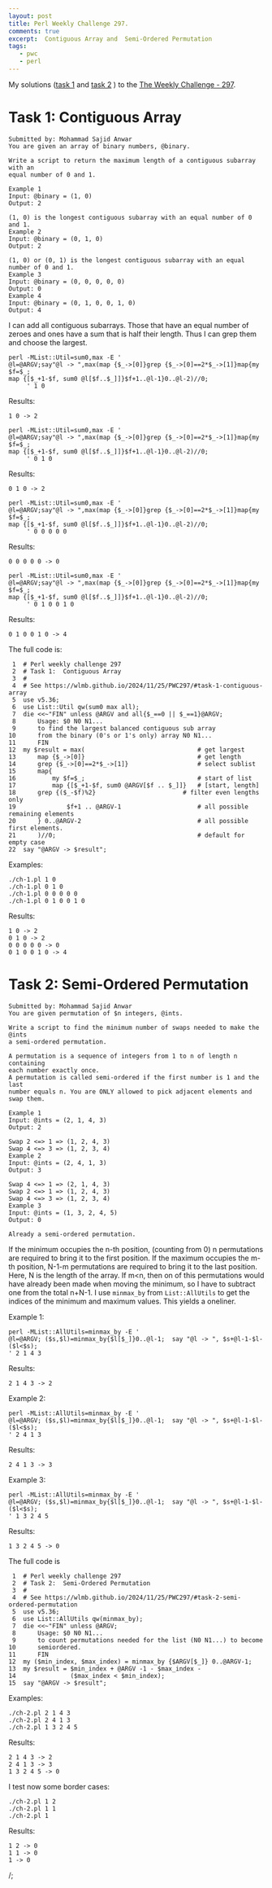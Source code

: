 ```yaml
---
layout: post
title: Perl Weekly Challenge 297.
comments: true
excerpt:  Contiguous Array and  Semi-Ordered Permutation
tags:
   - pwc
   - perl
---
```


My solutions
([task 1](https://github.com/wlmb/perlweeklychallenge-club/blob/master/challenge-297/wlmb/perl/ch-1.pl)
and
[task 2](https://github.com/wlmb/perlweeklychallenge-club/blob/master/challenge-297/wlmb/perl/ch-2.pl)
)
to the  [The Weekly Challenge - 297](https://theweeklychallenge.org/blog/perl-weekly-challenge-297).


# Task 1: Contiguous Array

    Submitted by: Mohammad Sajid Anwar
    You are given an array of binary numbers, @binary.
    
    Write a script to return the maximum length of a contiguous subarray with an
    equal number of 0 and 1.
    
    Example 1
    Input: @binary = (1, 0)
    Output: 2
    
    (1, 0) is the longest contiguous subarray with an equal number of 0 and 1.
    Example 2
    Input: @binary = (0, 1, 0)
    Output: 2
    
    (1, 0) or (0, 1) is the longest contiguous subarray with an equal number of 0 and 1.
    Example 3
    Input: @binary = (0, 0, 0, 0, 0)
    Output: 0
    Example 4
    Input: @binary = (0, 1, 0, 0, 1, 0)
    Output: 4

I can add all contiguous subarrays. Those that have an equal number of
zeroes and ones have a sum that is half their length. Thus I can grep
them and choose the largest.

    perl -MList::Util=sum0,max -E '
    @l=@ARGV;say"@l -> ",max(map {$_->[0]}grep {$_->[0]==2*$_->[1]}map{my $f=$_;
    map {[$_+1-$f, sum0 @l[$f..$_]]}$f+1..@l-1}0..@l-2)//0;
         ' 1 0

Results:

    1 0 -> 2

    perl -MList::Util=sum0,max -E '
    @l=@ARGV;say"@l -> ",max(map {$_->[0]}grep {$_->[0]==2*$_->[1]}map{my $f=$_;
    map {[$_+1-$f, sum0 @l[$f..$_]]}$f+1..@l-1}0..@l-2)//0;
         ' 0 1 0

Results:

    0 1 0 -> 2

    perl -MList::Util=sum0,max -E '
    @l=@ARGV;say"@l -> ",max(map {$_->[0]}grep {$_->[0]==2*$_->[1]}map{my $f=$_;
    map {[$_+1-$f, sum0 @l[$f..$_]]}$f+1..@l-1}0..@l-2)//0;
         ' 0 0 0 0 0

Results:

    0 0 0 0 0 -> 0

    perl -MList::Util=sum0,max -E '
    @l=@ARGV;say"@l -> ",max(map {$_->[0]}grep {$_->[0]==2*$_->[1]}map{my $f=$_;
    map {[$_+1-$f, sum0 @l[$f..$_]]}$f+1..@l-1}0..@l-2)//0;
         ' 0 1 0 0 1 0

Results:

    0 1 0 0 1 0 -> 4

The full code is:

     1  # Perl weekly challenge 297
     2  # Task 1:  Contiguous Array
     3  #
     4  # See https://wlmb.github.io/2024/11/25/PWC297/#task-1-contiguous-array
     5  use v5.36;
     6  use List::Util qw(sum0 max all);
     7  die <<~"FIN" unless @ARGV and all{$_==0 || $_==1}@ARGV;
     8      Usage: $0 N0 N1...
     9      to find the largest balanced contiguous sub array
    10      from the binary (0's or 1's only) array N0 N1...
    11      FIN
    12  my $result = max(                               # get largest
    13      map {$_->[0]}                               # get length
    14      grep {$_->[0]==2*$_->[1]}                   # select sublist
    15      map{
    16          my $f=$_;                               # start of list
    17          map {[$_+1-$f, sum0 @ARGV[$f .. $_]]}   # [start, length]
    18  	grep {($_-$f)%2}                        # filter even lengths only
    19              $f+1 .. @ARGV-1                     # all possible remaining elements
    20      } 0..@ARGV-2                                # all possible first elements.
    21      )//0;                                       # default for empty case
    22  say "@ARGV -> $result";

Examples:

    ./ch-1.pl 1 0
    ./ch-1.pl 0 1 0
    ./ch-1.pl 0 0 0 0 0
    ./ch-1.pl 0 1 0 0 1 0

Results:

    1 0 -> 2
    0 1 0 -> 2
    0 0 0 0 0 -> 0
    0 1 0 0 1 0 -> 4


# Task 2: Semi-Ordered Permutation

    Submitted by: Mohammad Sajid Anwar
    You are given permutation of $n integers, @ints.
    
    Write a script to find the minimum number of swaps needed to make the @ints
    a semi-ordered permutation.
    
    A permutation is a sequence of integers from 1 to n of length n containing
    each number exactly once.
    A permutation is called semi-ordered if the first number is 1 and the last
    number equals n. You are ONLY allowed to pick adjacent elements and swap them.
    
    Example 1
    Input: @ints = (2, 1, 4, 3)
    Output: 2
    
    Swap 2 <=> 1 => (1, 2, 4, 3)
    Swap 4 <=> 3 => (1, 2, 3, 4)
    Example 2
    Input: @ints = (2, 4, 1, 3)
    Output: 3
    
    Swap 4 <=> 1 => (2, 1, 4, 3)
    Swap 2 <=> 1 => (1, 2, 4, 3)
    Swap 4 <=> 3 => (1, 2, 3, 4)
    Example 3
    Input: @ints = (1, 3, 2, 4, 5)
    Output: 0
    
    Already a semi-ordered permutation.

If the minimum occupies the n-th position, (counting from 0)
n permutations are required to bring it to the first position. If the
maximum occupies the m-th position, N-1-m permutations are required to
bring it to the last position. Here, N is the length of the array.
If m<n, then on of this permutations
would have already been made when moving the minimum, so I have to
subtract one from the total n+N-1. I use `minmax_by` from
`List::AllUtils` to get the indices of the minimum and maximum values.
This yields a oneliner.

Example 1:

    perl -MList::AllUtils=minmax_by -E '
    @l=@ARGV; ($s,$l)=minmax_by{$l[$_]}0..@l-1;  say "@l -> ", $s+@l-1-$l-($l<$s);
    ' 2 1 4 3

Results:

    2 1 4 3 -> 2

Example 2:

    perl -MList::AllUtils=minmax_by -E '
    @l=@ARGV; ($s,$l)=minmax_by{$l[$_]}0..@l-1;  say "@l -> ", $s+@l-1-$l-($l<$s);
    ' 2 4 1 3

Results:

    2 4 1 3 -> 3

Example 3:

    perl -MList::AllUtils=minmax_by -E '
    @l=@ARGV; ($s,$l)=minmax_by{$l[$_]}0..@l-1;  say "@l -> ", $s+@l-1-$l-($l<$s);
    ' 1 3 2 4 5

Results:

    1 3 2 4 5 -> 0

The full code is

     1  # Perl weekly challenge 297
     2  # Task 2:  Semi-Ordered Permutation
     3  #
     4  # See https://wlmb.github.io/2024/11/25/PWC297/#task-2-semi-ordered-permutation
     5  use v5.36;
     6  use List::AllUtils qw(minmax_by);
     7  die <<~"FIN" unless @ARGV;
     8      Usage: $0 N0 N1...
     9      to count permutations needed for the list (N0 N1...) to become
    10      semiordered.
    11      FIN
    12  my ($min_index, $max_index) = minmax_by {$ARGV[$_]} 0..@ARGV-1;
    13  my $result = $min_index + @ARGV -1 - $max_index -
    14               ($max_index < $min_index);
    15  say "@ARGV -> $result";

Examples:

    ./ch-2.pl 2 1 4 3
    ./ch-2.pl 2 4 1 3
    ./ch-2.pl 1 3 2 4 5

Results:

    2 1 4 3 -> 2
    2 4 1 3 -> 3
    1 3 2 4 5 -> 0

I test now some border cases:

    ./ch-2.pl 1 2
    ./ch-2.pl 1 1
    ./ch-2.pl 1

Results:

    1 2 -> 0
    1 1 -> 0
    1 -> 0

/;

